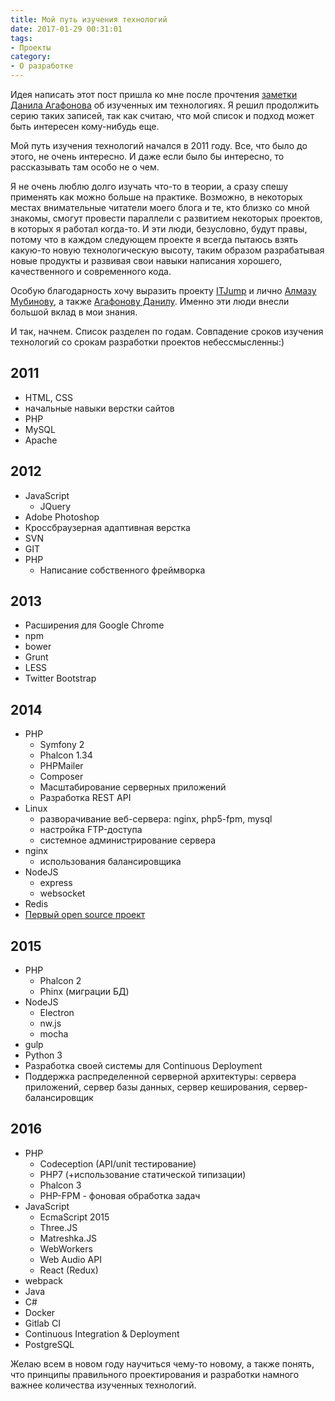 ```yaml
---
title: Мой путь изучения технологий
date: 2017-01-29 00:31:01
tags:
- Проекты
category:
- О разработке
---
```


Идея написать этот пост пришла ко мне после прочтения [заметки Данила Агафонова](https://vk.com/wall202916188_266) об изученных им технологиях. Я решил продолжить серию таких записей, так как считаю, что мой список и подход может быть интересен кому-нибудь еще. <!-- more -->

Мой путь изучения технологий начался в 2011 году. Все, что было до этого, не очень интересно. И даже если было бы интересно, то рассказывать там особо не о чем. 

Я не очень люблю долго изучать что-то в теории, а сразу спешу применять как можно больше на практике. Возможно, в некоторых местах внимательные читатели моего блога и те, кто близко со мной знакомы, смогут провести параллели с развитием некоторых проектов, в которых я работал когда-то. И эти люди, безусловно, будут правы, потому что в каждом следующем проекте я всегда пытаюсь взять какую-то новую технологическую высоту, таким образом разрабатывая новые продукты и развивая свои навыки написания хорошего, качественного и современного кода.  

Особую благодарность хочу выразить проекту [ITJump](http://itjump.ru) и лично [Алмазу Мубинову](http://mubinov.com), а также [Агафонову Данилу](http://life-notes.ru). Именно эти люди внесли большой вклад в мои знания.

И так, начнем. Список разделен по годам. Совпадение сроков изучения технологий со срокам разработки проектов небессмысленны:)

## 2011
- HTML, CSS
- начальные навыки верстки сайтов
- PHP 
- MySQL
- Apache

## 2012
- JavaScript
    + JQuery
- Adobe Photoshop
- Кроссбраузерная адаптивная верстка
- SVN
- GIT
- PHP
    + Написание собственного фреймворка

## 2013
- Расширения для Google Chrome
- npm
- bower
- Grunt
- LESS
- Twitter Bootstrap

## 2014
- PHP
    + Symfony 2
    + Phalcon 1.34
    + PHPMailer
    + Composer
    + Масштабирование серверных приложений
    + Разработка REST API
- Linux
    + разворачивание веб-сервера: nginx, php5-fpm, mysql
    + настройка FTP-доступа
    + системное администрирование сервера
- nginx
    + использования балансировщика
- NodeJS
    + express
    + websocket
- Redis
- [Первый open source проект](http://atnartur.ru/posts/2014/php-qiwi/)

## 2015
- PHP
    + Phalcon 2
    + Phinx (миграции БД)
- NodeJS
    + Electron
    + nw.js
    + mocha
- gulp
- Python 3
- Разработка своей системы для Continuous Deployment
- Поддержка распределенной серверной архитектуры: сервера приложений, сервер базы данных, сервер кеширования, сервер-балансировщик

## 2016
- PHP
    + Codeception (API/unit тестирование)
    + PHP7 (+использование статической типизации)
    + Phalcon 3
    + PHP-FPM - фоновая обработка задач
- JavaScript
    - EcmaScript 2015
    - Three.JS
    - Matreshka.JS
    - WebWorkers
    - Web Audio API
    - React (Redux)
- webpack
- Java
- C#
- Docker 
- Gitlab CI 
- Continuous Integration & Deployment
- PostgreSQL

Желаю всем в новом году научиться чему-то новому, а также понять, что принципы правильного проектирования и разработки намного важнее количества изученных технологий. 
